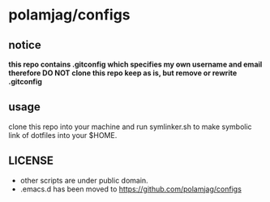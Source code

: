 # polamjag/configs

## notice
**this repo contains .gitconfig which specifies my own username and email therefore DO NOT clone this repo keep as is, but remove or rewrite .gitconfig**
## usage
clone this repo into your machine and run symlinker.sh to make symbolic link of dotfiles into your $HOME.

## LICENSE
* other scripts are under public domain.
* .emacs.d has been moved to https://github.com/polamjag/configs

